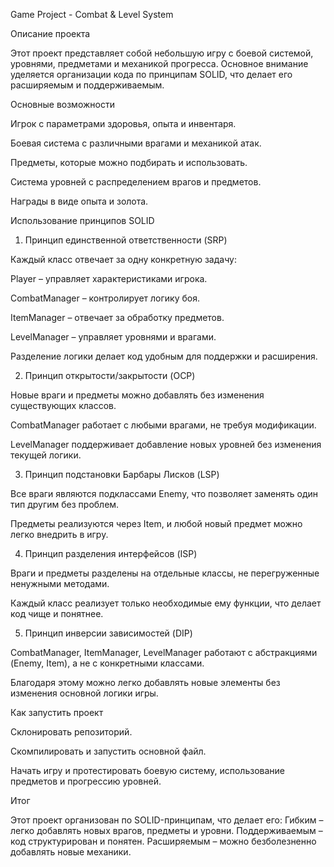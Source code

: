 Game Project - Combat & Level System

Описание проекта

Этот проект представляет собой небольшую игру с боевой системой, уровнями, предметами и механикой прогресса. Основное внимание уделяется организации кода по принципам SOLID, что делает его расширяемым и поддерживаемым.

Основные возможности

Игрок с параметрами здоровья, опыта и инвентаря.

Боевая система с различными врагами и механикой атак.

Предметы, которые можно подбирать и использовать.

Система уровней с распределением врагов и предметов.

Награды в виде опыта и золота.

Использование принципов SOLID

1. Принцип единственной ответственности (SRP)

Каждый класс отвечает за одну конкретную задачу:

Player – управляет характеристиками игрока.

CombatManager – контролирует логику боя.

ItemManager – отвечает за обработку предметов.

LevelManager – управляет уровнями и врагами.

Разделение логики делает код удобным для поддержки и расширения.

2. Принцип открытости/закрытости (OCP)

Новые враги и предметы можно добавлять без изменения существующих классов.

CombatManager работает с любыми врагами, не требуя модификации.

LevelManager поддерживает добавление новых уровней без изменения текущей логики.

3. Принцип подстановки Барбары Лисков (LSP)

Все враги являются подклассами Enemy, что позволяет заменять один тип другим без проблем.

Предметы реализуются через Item, и любой новый предмет можно легко внедрить в игру.

4. Принцип разделения интерфейсов (ISP)

Враги и предметы разделены на отдельные классы, не перегруженные ненужными методами.

Каждый класс реализует только необходимые ему функции, что делает код чище и понятнее.

5. Принцип инверсии зависимостей (DIP)

CombatManager, ItemManager, LevelManager работают с абстракциями (Enemy, Item), а не с конкретными классами.

Благодаря этому можно легко добавлять новые элементы без изменения основной логики игры.

Как запустить проект

Склонировать репозиторий.

Скомпилировать и запустить основной файл.

Начать игру и протестировать боевую систему, использование предметов и прогрессию уровней.

Итог

Этот проект организован по SOLID-принципам, что делает его:
Гибким – легко добавлять новых врагов, предметы и уровни.
Поддерживаемым – код структурирован и понятен.
Расширяемым – можно безболезненно добавлять новые механики.
